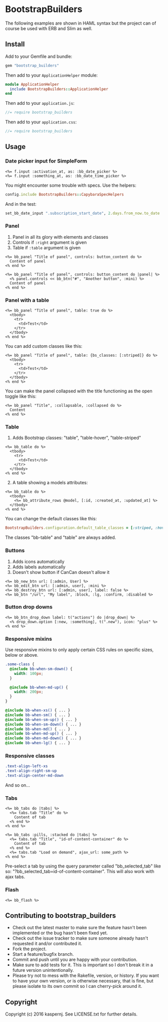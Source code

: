 # BootstrapBuilders

The following examples are shown in HAML syntax but the project can of course be used with ERB and Slim as well.

## Install

Add to your Gemfile and bundle:
```ruby
gem "bootstrap_builders"
```

Then add to your `ApplicationHelper` module:
```ruby
module ApplicationHelper
  include BootstrapBuilders::ApplicationHelper
end
```

Then add to your `application.js`:
```javascript
//= require bootstrap_builders
```

Then add to your `application.css`:
```scss
//= require bootstrap_builders
```

## Usage

### Date picker input for SimpleForm

```erb
<%= f.input :activation_at, as: :bb_date_picker %>
<%= f.input :something_at, as: :bb_date_time_picker %>
```

You might encounter some trouble with specs. Use the helpers:
```ruby
config.include BootstrapBuilders::CapybaraSpecHelpers
```

And in the test:
```ruby
set_bb_date_input ".subscription_start_date", 2.days.from_now.to_date
```

### Panel

1. Panel in all its glory with elements and classes
2. Controls if `:right` argument is given
3. Table if `:table` argument is given

```erb
<%= bb_panel "Title of panel", controls: button_content do %>
  Content of panel
<% end %>
```

```erb
<%= bb_panel "Title of panel", controls: button_content do |panel| %>
  <% panel.controls << bb_btn("#", "Another button", :mini) %>
  Content of panel
<% end %>
```

### Panel with a table

```erb
<%= bb_panel "Title of panel", table: true do %>
  <tbody>
    <tr>
      <td>Test</td>
    </tr>
  </tbody>
<% end %>
```

You can add custom classes like this:
```erb
<%= bb_panel "Title of panel", table: {bs_classes: [:striped]} do %>
  <tbody>
    <tr>
      <td>Test</td>
    </tr>
  </tbody>
<% end %>
```

You can make the panel collapsed with the title functioning as the open toggle like this:
```erb
<%= bb_panel "Title", :collapsable, :collapsed do %>
  Content
<% end %>
```

### Table

1. Adds Bootstrap classes: "table", "table-hover", "table-striped"

```erb
<%= bb_table do %>
  <tbody>
    <tr>
      <td>Test</td>
    </tr>
  </tbody>
<% end %>
```

2. A table showing a models attributes:

```erb
<%= bb_table do %>
  <tbody>
    <%= bb_attribute_rows @model, [:id, :created_at, :updated_at] %>
  </tbody>
<% end %>
```

You can change the default classes like this:
```ruby
BootstrapBuilders.configuration.default_table_classes = [:striped, :hover]
```

The classes "bb-table" and "table" are always added.

### Buttons

1. Adds icons automatically
2. Adds labels automatically
3. Doesn't show button if CanCan doesn't allow it

```erb
<%= bb_new_btn url: [:admin, User] %>
<%= bb_edit_btn url: [:admin, user], :mini %>
<%= bb_destroy_btn url: [:admin, user], label: false %>
<%= bb_btn "/url", "My label", :block, :lg, :confirm, :disabled %>
```

### Button drop downs

```erb
<%= bb_btn_drop_down label: t("actions") do |drop_down| %>
  <% drop_down.option [:new, :something], t(".new"), icon: "plus" %>
<% end %>
```

### Responsive mixins

Use responsive mixins to only apply certain CSS rules on specific sizes, below or above.

```scss
.some-class {
  @include bb-when-sm-down() {
    width: 100px;
  }

  @include bb-when-md-up() {
    width: 200px;
  }
}

@include bb-when-xs() { ... }
@include bb-when-sm() { ... }
@include bb-when-sm-up() { ... }
@include bb-when-sm-down() { ... }
@include bb-when-md() { ... }
@include bb-when-md-up() { ... }
@include bb-when-md-down() { ... }
@include bb-when-lg() { ... }
```

### Responsive classes

```scss
.text-align-left-xs
.text-align-right-sm-up
.text-align-center-md-down
```

And so on...

### Tabs

```erb
<%= bb_tabs do |tabs| %>
  <%= tabs.tab "Title" do %>
    Content of tab
  <% end %>
<% end %>
```

```erb
<%= bb_tabs :pills, :stacked do |tabs| %>
  <%= tabs.tab "Title", "id-of-content-container" do %>
    Content of tab
  <% end %>
  <%= tabs.tab "Load on demand", ajax_url: some_path %>
<% end %>
```

Pre-select a tab by using the query parameter called "bb_selected_tab" like so: "?bb_selected_tab=id-of-content-container". This will also work with ajax tabs.

### Flash

```erb
<%= bb_flash %>
```

## Contributing to bootstrap_builders

* Check out the latest master to make sure the feature hasn't been implemented or the bug hasn't been fixed yet.
* Check out the issue tracker to make sure someone already hasn't requested it and/or contributed it.
* Fork the project.
* Start a feature/bugfix branch.
* Commit and push until you are happy with your contribution.
* Make sure to add tests for it. This is important so I don't break it in a future version unintentionally.
* Please try not to mess with the Rakefile, version, or history. If you want to have your own version, or is otherwise necessary, that is fine, but please isolate to its own commit so I can cherry-pick around it.

## Copyright

Copyright (c) 2016 kaspernj. See LICENSE.txt for
further details.

